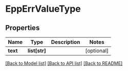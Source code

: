 # EppErrValueType

## Properties
Name | Type | Description | Notes
------------ | ------------- | ------------- | -------------
**text** | **list[str]** |  | [optional] 

[[Back to Model list]](../README.md#documentation-for-models) [[Back to API list]](../README.md#documentation-for-api-endpoints) [[Back to README]](../README.md)

